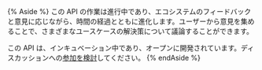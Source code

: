 {% Aside %} この API の作業は進行中であり、エコシステムのフィードバックと意見に応じながら、時間の経過とともに進化します。ユーザーから意見を集めることで、さまざまなユースケースの解決策について議論することができます。

この API は、インキュベーション中であり、オープンに開発されています。ディスカッションへの[参加を検討](/docs/privacy-sandbox/attribution-reporting-introduction/#participate)してください。 {% endAside %}
